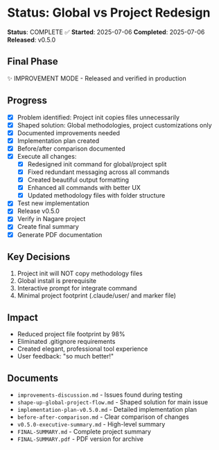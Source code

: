 # Status: Global vs Project Redesign

**Status**: COMPLETE ✅ **Started**: 2025-07-06 **Completed**: 2025-07-06 **Released**: v0.5.0

## Final Phase

✨ IMPROVEMENT MODE - Released and verified in production

## Progress

- [x] Problem identified: Project init copies files unnecessarily
- [x] Shaped solution: Global methodologies, project customizations only
- [x] Documented improvements needed
- [x] Implementation plan created
- [x] Before/after comparison documented
- [x] Execute all changes:
  - [x] Redesigned init command for global/project split
  - [x] Fixed redundant messaging across all commands
  - [x] Created beautiful output formatting
  - [x] Enhanced all commands with better UX
  - [x] Updated methodology files with folder structure
- [x] Test new implementation
- [x] Release v0.5.0
- [x] Verify in Nagare project
- [x] Create final summary
- [x] Generate PDF documentation

## Key Decisions

1. Project init will NOT copy methodology files
2. Global install is prerequisite
3. Interactive prompt for integrate command
4. Minimal project footprint (.claude/user/ and marker file)

## Impact

- Reduced project file footprint by 98%
- Eliminated .gitignore requirements
- Created elegant, professional tool experience
- User feedback: "so much better!"

## Documents

- `improvements-discussion.md` - Issues found during testing
- `shape-up-global-project-flow.md` - Shaped solution for main issue
- `implementation-plan-v0.5.0.md` - Detailed implementation plan
- `before-after-comparison.md` - Clear comparison of changes
- `v0.5.0-executive-summary.md` - High-level summary
- `FINAL-SUMMARY.md` - Complete project summary
- `FINAL-SUMMARY.pdf` - PDF version for archive
